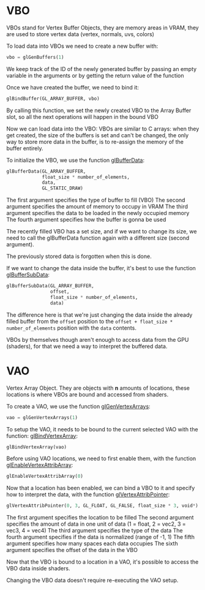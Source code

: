 # VBO
VBOs stand for Vertex Buffer Objects, they are memory areas in VRAM, they are used to store vertex data (vertex, normals, uvs, colors)

To load data into VBOs we need to create a new buffer with:

```python
vbo = glGenBuffers(1)
```

We keep track of the ID of the newly generated buffer by passing an empty variable in the arguments or by getting the return value of the function

Once we have created the buffer, we need to bind it:

```python
glBindBuffer(GL_ARRAY_BUFFER, vbo)
```

By calling this function, we set the newly created VBO to the Array Buffer slot, so all the next operations will happen in the bound VBO

Now we can load data into the VBO:
VBOs are similar to C arrays: when they get created, the size of the buffers is set and can't be changed, the only way to store more data in the buffer, is to re-assign the memory of the buffer entirely.

To initialize the VBO, we use the function [glBufferData](https://registry.khronos.org/OpenGL-Refpages/gl4/html/glBufferData.xhtml):

```python
glBufferData(GL_ARRAY_BUFFER,
			 float_size * number_of_elements,
			 data,
			 GL_STATIC_DRAW)
```

The first argument specifies the type of buffer to fill (VBO)
The second argument specifies the amount of memory to occupy in VRAM
The third argument specifies the data to be loaded in the newly occupied memory
The fourth argument specifies how the buffer is gonna be used

The recently filled VBO has a set size, and if we want to change its size, we need to call the glBufferData function again with a different size (second argument).

The previously stored data is forgotten when this is done.

If we want to change the data inside the buffer, it's best to use the function [glBufferSubData](https://registry.khronos.org/OpenGL-Refpages/gl4/html/glBufferSubData.xhtml):

```python
glBufferSubData(GL_ARRAY_BUFFER,
				offset,
				float_size * number_of_elements,
				data)
```

The difference here is that we're just changing the data inside the already filled buffer from the `offset` position to the `offset + float_size * number_of_elements` position with the `data` contents.

VBOs by themselves though aren't enough to access data from the GPU (shaders), for that we need a way to interpret the buffered data.

# VAO
Vertex Array Object. They are objects with **n** amounts of locations, these locations is where VBOs are bound and accessed from shaders.

To create a VAO, we use the function [glGenVertexArrays](https://registry.khronos.org/OpenGL-Refpages/gl4/html/glGenVertexArrays.xhtml):

```python
vao = glGenVertexArrays(1)
```

To setup the VAO, it needs to be bound to the current selected VAO with the function: [glBindVertexArray](https://registry.khronos.org/OpenGL-Refpages/gl4/html/glBindVertexArray.xhtml):

```python
glBindVertexArray(vao)
```

Before using VAO locations, we need to first enable them, with the function [glEnableVertexAttribArray](https://registry.khronos.org/OpenGL-Refpages/gl4/html/glEnableVertexAttribArray.xhtml):

```python
glEnableVertexAttribArray(0)
```

Now that a location has been enabled, we can bind a VBO to it and specify how to interpret the data, with the function [glVertexAttribPointer](https://registry.khronos.org/OpenGL-Refpages/gl4/html/glVertexAttribPointer.xhtml):

```python
glVertexAttribPointer(0, 3, GL_FLOAT, GL_FALSE, float_size * 3, void*)
```

The first argument specifies the location to be filled
The second argument specifies the amount of data in one unit of data (1 = float, 2 = vec2, 3 = vec3, 4 = vec4)
The third argument specifies the type of the data
The fourth argument specifies if the data is normalized (range of -1, 1)
The fifth argument specifies how many spaces each data occupies
The sixth argument specifies the offset of the data in the VBO

Now that the VBO is bound to a location in a VAO, it's possible to access the VBO data inside shaders.

Changing the VBO data doesn't require re-executing the VAO setup.